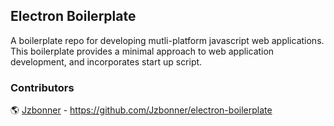 ## Electron Boilerplate 
A boilerplate repo for developing mutli-platform javascript web applications. This boilerplate provides a minimal approach to web application development, and incorporates start up script. 

### Contributors 
🌎 [Jzbonner](https://github.com/Jzbonner) - https://github.com/Jzbonner/electron-boilerplate 
